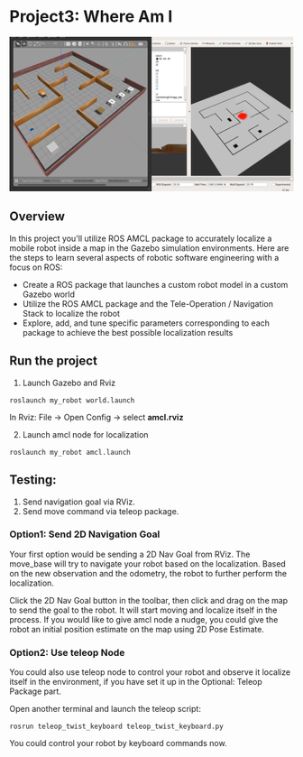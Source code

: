 # Project3: Where Am I
![Overview](/Project3/Screenshots/amcl3.gif)  

## Overview  
In this project you'll utilize ROS AMCL package to accurately localize a mobile robot inside a map in the Gazebo simulation environments. Here are the steps to learn several aspects of robotic software engineering with a focus on ROS:  
* Create a ROS package that launches a custom robot model in a custom Gazebo world  
* Utilize the ROS AMCL package and the Tele-Operation / Navigation Stack to localize the robot  
* Explore, add, and tune specific parameters corresponding to each package to achieve the best possible localization results  


## Run the project
1. Launch Gazebo and Rviz
```
roslaunch my_robot world.launch
```
In Rviz: File -> Open Config -> select **amcl.rviz**

2. Launch amcl node for localization
```
roslaunch my_robot amcl.launch
```

## Testing:
1. Send navigation goal via RViz.
2. Send move command via teleop package.

### Option1: Send 2D Navigation Goal
Your first option would be sending a 2D Nav Goal from RViz. The move_base will try to navigate your robot based on the localization. Based on the new observation and the odometry, the robot to further perform the localization.

Click the 2D Nav Goal button in the toolbar, then click and drag on the map to send the goal to the robot. It will start moving and localize itself in the process. If you would like to give amcl node a nudge, you could give the robot an initial position estimate on the map using 2D Pose Estimate.

### Option2: Use teleop Node
You could also use teleop node to control your robot and observe it localize itself in the environment, if you have set it up in the Optional: Teleop Package part.

Open another terminal and launch the teleop script:
```
rosrun teleop_twist_keyboard teleop_twist_keyboard.py
```
You could control your robot by keyboard commands now. 
